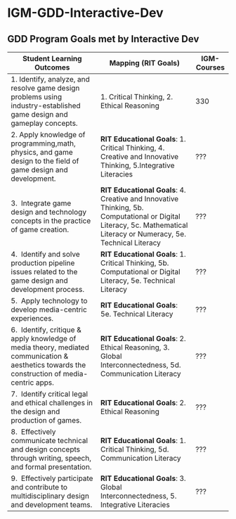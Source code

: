 # IGM-GDD-Interactive-Dev

## GDD Program Goals met by Interactive Dev


Student Learning Outcomes | Mapping (RIT Goals) | IGM-Courses
--- | --- | ---
1.&nbsp;Identify, analyze, and resolve game design problems using industry-established game design and gameplay concepts. | 1. Critical Thinking, 2. Ethical Reasoning | 330
2.&nbsp;Apply knowledge of programming,math, physics, and game design to the field of game design and development. | **RIT Educational Goals**: 1. Critical Thinking, 4. Creative and Innovative Thinking, 5.Integrative Literacies | ???
3.&nbsp; Integrate game design and technology concepts in the practice of game creation. | **RIT Educational Goals**: 4. Creative and Innovative Thinking, 5b. Computational or Digital Literacy, 5c. Mathematical Literacy or Numeracy, 5e. Technical Literacy | ???
4.&nbsp; Identify and solve production pipeline issues related to the game design and development process. | **RIT Educational Goals**: 1. Critical Thinking, 5b. Computational or Digital Literacy, 5e. Technical Literacy | ???
5.&nbsp; Apply technology to develop media-centric experiences. | **RIT Educational Goals**: 5e. Technical Literacy | ???
6.&nbsp; Identify, critique & apply knowledge of media theory, mediated communication & aesthetics towards the construction of media-centric apps. | **RIT Educational Goals**: 2. Ethical Reasoning, 3. Global Interconnectedness, 5d. Communication Literacy | ???
7.&nbsp; Identify critical legal and ethical challenges in the design and production of games. | **RIT Educational Goals**: 2. Ethical Reasoning | ???
8.&nbsp; Effectively communicate technical and design concepts through writing, speech, and formal presentation. | **RIT Educational Goals**: 1. Critical Thinking, 5d. Communication Literacy | ???
9.&nbsp; Effectively participate and contribute to multidisciplinary design and development teams. | **RIT Educational Goals**: 3. Global Interconnectedness, 5. Integrative Literacies | ???
